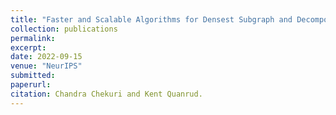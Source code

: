 ```yaml
---
title: "Faster and Scalable Algorithms for Densest Subgraph and Decomposition"
collection: publications
permalink: 
excerpt: 
date: 2022-09-15
venue: "NeurIPS"
submitted:
paperurl: 
citation: Chandra Chekuri and Kent Quanrud. 
---
```

